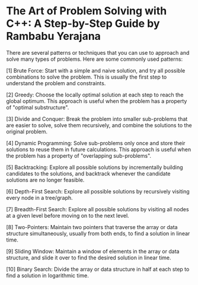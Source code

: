 <h1>The Art of Problem Solving with C++: A Step-by-Step Guide by Rambabu Yerajana</h1>


There are several patterns or techniques that you can use to approach and solve many types of problems. Here are some commonly used patterns:



[1] Brute Force: Start with a simple and naive solution, and try all possible combinations to solve the problem. This is usually the first step to understand the problem and constraints.



[2] Greedy: Choose the locally optimal solution at each step to reach the global optimum. This approach is useful when the problem has a property of "optimal substructure".



[3] Divide and Conquer: Break the problem into smaller sub-problems that are easier to solve, solve them recursively, and combine the solutions to the original problem.



[4] Dynamic Programming: Solve sub-problems only once and store their solutions to reuse them in future calculations. This approach is useful when the problem has a property of "overlapping sub-problems".



[5] Backtracking: Explore all possible solutions by incrementally building candidates to the solutions, and backtrack whenever the candidate solutions are no longer feasible.



[6] Depth-First Search: Explore all possible solutions by recursively visiting every node in a tree/graph.



[7] Breadth-First Search: Explore all possible solutions by visiting all nodes at a given level before moving on to the next level.



[8] Two-Pointers: Maintain two pointers that traverse the array or data structure simultaneously, usually from both ends, to find a solution in linear time.



[9] Sliding Window: Maintain a window of elements in the array or data structure, and slide it over to find the desired solution in linear time.



[10] Binary Search: Divide the array or data structure in half at each step to find a solution in logarithmic time.
